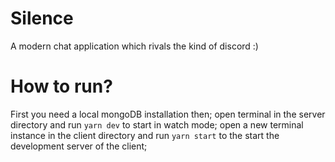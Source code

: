 # Silence

A modern chat application which rivals the kind of discord :)

# How to run?

First you need a local mongoDB installation then;
open terminal in the server directory and run `yarn dev` to start
in watch mode;
open a new terminal instance in the client directory and run `yarn start`
to the start the development server of the client;
